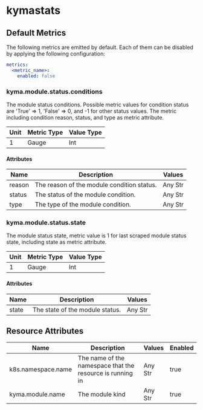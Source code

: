[comment]: <> (Code generated by mdatagen. DO NOT EDIT.)

# kymastats

## Default Metrics

The following metrics are emitted by default. Each of them can be disabled by applying the following configuration:

```yaml
metrics:
  <metric_name>:
    enabled: false
```

### kyma.module.status.conditions

The module status conditions. Possible metric values for condition status are 'True' => 1, 'False' => 0, and -1 for other status values. The metric including condition reason, status, and type as metric attribute.

| Unit | Metric Type | Value Type |
| ---- | ----------- | ---------- |
| 1 | Gauge | Int |

#### Attributes

| Name | Description | Values |
| ---- | ----------- | ------ |
| reason | The reason of the module condition status. | Any Str |
| status | The status of the module condition. | Any Str |
| type | The type of the module condition. | Any Str |

### kyma.module.status.state

The module status state, metric value is 1 for last scraped module status state, including state as metric attribute.

| Unit | Metric Type | Value Type |
| ---- | ----------- | ---------- |
| 1 | Gauge | Int |

#### Attributes

| Name | Description | Values |
| ---- | ----------- | ------ |
| state | The state of the module status. | Any Str |

## Resource Attributes

| Name | Description | Values | Enabled |
| ---- | ----------- | ------ | ------- |
| k8s.namespace.name | The name of the namespace that the resource is running in | Any Str | true |
| kyma.module.name | The module kind | Any Str | true |
